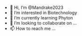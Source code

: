 - 👋 Hi, I’m @Mandrake2023
- 👀 I’m interested in Biotechnology
- 🌱 I’m currently learning Phyton
- 💞️ I’m looking to collaborate on ...
- 📫 How to reach me ...

<!---
Mandrake2023/Mandrake2023 is a ✨ special ✨ repository because its `README.md` (this file) appears on your GitHub profile.
You can click the Preview link to take a look at your changes.
--->
